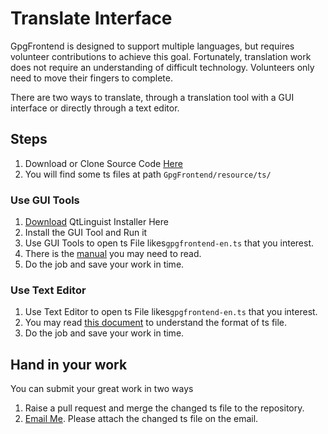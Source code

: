# Translate Interface

GpgFrontend is designed to support multiple languages, but requires volunteer contributions to achieve this goal.
Fortunately, translation work does not require an understanding of difficult technology. Volunteers only need to move
their fingers to complete.

There are two ways to translate, through a translation tool with a GUI interface or directly through a text editor.

## Steps

1. Download or Clone Source Code [Here](https://github.com/saturneric/GpgFrontend)
2. You will find some ts files at path `GpgFrontend/resource/ts/`

### Use GUI Tools

1. [Download](https://github.com/lelegard/qtlinguist-installers/releases) QtLinguist Installer Here
2. Install the GUI Tool and Run it
3. Use GUI Tools to open ts File likes`gpgfrontend-en.ts` that you interest.
4. There is the [manual](https://doc.qt.io/qt-5/linguist-translators.html) you may need to read.
5. Do the job and save your work in time.

### Use Text Editor

1. Use Text Editor to open ts File likes`gpgfrontend-en.ts` that you interest.
2. You may read [this document](https://doc.qt.io/qt-5/linguist-ts-file-format.html) to understand the format of ts
   file.
3. Do the job and save your work in time.

## Hand in your work

You can submit your great work in two ways

1. Raise a pull request and merge the changed ts file to the repository.
2. [Email Me](mailto:eric@bktus.com). Please attach the changed ts file on the email.